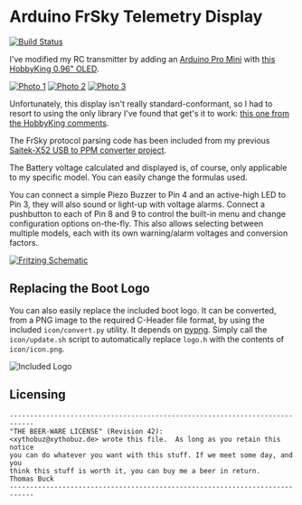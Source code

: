 # Arduino FrSky Telemetry Display

[![Build Status](https://travis-ci.org/xythobuz/FrSky-Telemetry-Arduino.svg?branch=master)](https://travis-ci.org/xythobuz/FrSky-Telemetry-Arduino)

I've modified my RC transmitter by adding an [Arduino Pro Mini](https://www.arduino.cc/en/Main/ArduinoBoardProMini) with [this HobbyKing 0.96" OLED](http://www.hobbyking.com/hobbyking/store/__46373__Multiwii_OLED_Display_Module_I2C_128x64_Dot_MWC_.html).

[![Photo 1](http://i.imgur.com/Uuro1FN.png)](http://i.imgur.com/U6wNsI4.jpg)
[![Photo 2](http://i.imgur.com/MOI2jv5.png)](http://i.imgur.com/cExsBPu.jpg)
[![Photo 3](http://i.imgur.com/ve6bCwT.png)](http://i.imgur.com/C18T33u.jpg)

Unfortunately, this display isn't really standard-conformant, so I had to resort to using the only library I've found that get's it to work: [this one from the HobbyKing comments](http://www.hobbyking.com/hobbyking/store/uploads/121771368X1172162X54.zip).

The FrSky protocol parsing code has been included from my previous [Saitek-X52 USB to PPM converter project](https://github.com/xythobuz/Saitek-X52-PPM).

The Battery voltage calculated and displayed is, of course, only applicable to my specific model. You can easily change the formulas used.

You can connect a simple Piezo Buzzer to Pin 4 and an active-high LED to Pin 3, they will also sound or light-up with voltage alarms. Connect a pushbutton to each of Pin 8 and 9 to control the built-in menu and change configuration options on-the-fly.
This also allows selecting between multiple models, each with its own warning/alarm voltages and conversion factors.

[![Fritzing Schematic](https://i.imgur.com/pa8UJW8.png)](https://i.imgur.com/4W3O9zr.png)

## Replacing the Boot Logo

You can also easily replace the included boot logo. It can be converted, from a PNG image to the required C-Header file format, by using the included `icon/convert.py` utility. It depends on [pypng](https://pypi.python.org/pypi/pypng). Simply call the `icon/update.sh` script to automatically replace `logo.h` with the contents of `icon/icon.png`.

![Included Logo](https://raw.githubusercontent.com/xythobuz/FrSky-Telemetry-Arduino/master/icon/icon.png)

## Licensing

    ----------------------------------------------------------------------------
    "THE BEER-WARE LICENSE" (Revision 42):
    <xythobuz@xythobuz.de> wrote this file.  As long as you retain this notice
    you can do whatever you want with this stuff. If we meet some day, and you
    think this stuff is worth it, you can buy me a beer in return.   Thomas Buck
    ----------------------------------------------------------------------------

